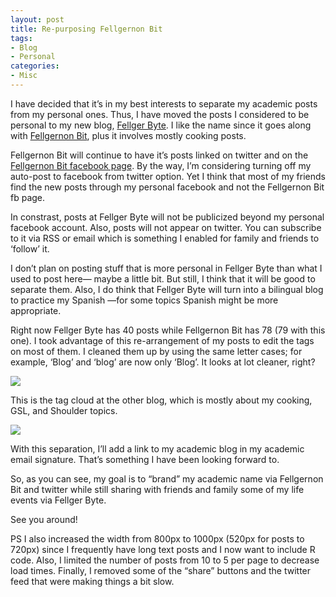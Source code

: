 ```yaml
---
layout: post
title: Re-purposing Fellgernon Bit
tags:
- Blog
- Personal
categories:
- Misc
---
```

<p>I have decided that it&#8217;s in my best interests to separate my academic posts from my personal ones. Thus, I have moved the posts I considered to be personal to my new blog, <a href="http://fellger.tumblr.com/">Fellger Byte</a>. I like the name since it goes along with <a href="http://fellgernon.tumblr.com/">Fellgernon Bit</a>, plus it involves mostly cooking posts.</p>
<p>Fellgernon Bit will continue to have it&#8217;s posts linked on twitter and on the <a href="https://www.facebook.com/FellgernonBit">Fellgernon Bit facebook page</a>. By the way, I&#8217;m considering turning off my auto-post to facebook from twitter option. Yet I think that most of my friends find the new posts through my personal facebook and not the Fellgernon Bit fb page.</p>
<p>In constrast, posts at Fellger Byte will not be publicized beyond my personal facebook account. Also, posts will not appear on twitter. You can subscribe to it via RSS or email which is something I enabled for family and friends to &#8216;follow&#8217; it. </p>
<p>I don&#8217;t plan on posting stuff that is more personal in Fellger Byte than what I used to post here— maybe a little bit. But still, I think that it will be good to separate them. Also, I do think that Fellger Byte will turn into a bilingual blog to practice my Spanish —for some topics Spanish might be more appropriate.</p>
<p>Right now Fellger Byte has 40 posts while Fellgernon Bit has 78 (79 with this one). I took advantage of this re-arrangement of my posts to edit the tags on most of them. I cleaned them up by using the same letter cases; for example, &#8216;Blog&#8217; and &#8216;blog&#8217; are now only &#8216;Blog&#8217;. It looks at lot cleaner, right?</p>
<p><img src="http://media.tumblr.com/tumblr_me8cigMaBy1qfs0hy.png"/></p>
<p>This is the tag cloud at the other blog, which is mostly about my cooking, GSL, and Shoulder topics.</p>
<p><img src="http://media.tumblr.com/tumblr_me8cj21HdO1qfs0hy.png"/></p>
<p>With this separation, I&#8217;ll add a link to my academic blog in my academic email signature. That&#8217;s something I have been looking forward to.</p>
<p>So, as you can see, my goal is to &#8220;brand&#8221; my academic name via Fellgernon Bit and twitter while still sharing with friends and family some of my life events via Fellger Byte.</p>
<p>See you around!</p>
<p>PS I also increased the width from 800px to 1000px (520px for posts to 720px) since I frequently have long text posts and I now want to include R code. Also, I limited the number of posts from 10 to 5 per page to decrease load times. Finally, I removed some of the &#8220;share&#8221; buttons and the twitter feed that were making things a bit slow.</p>

